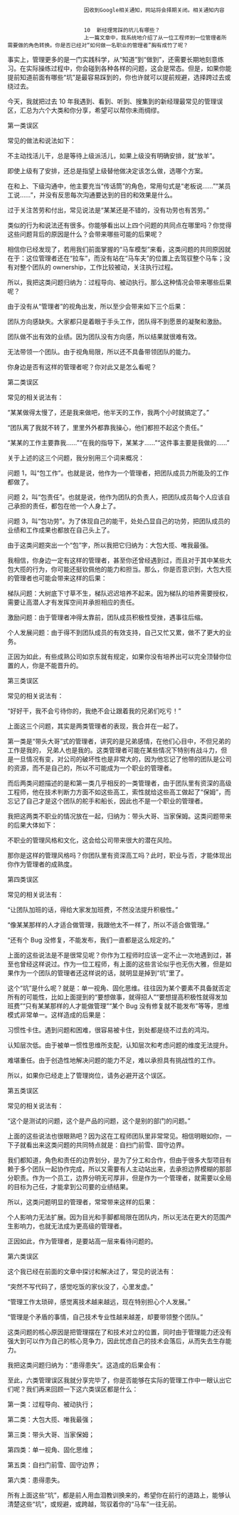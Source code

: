 
                            
                            因收到Google相关通知，网站将会择期关闭。相关通知内容
                            
                            
                            10  新经理常踩的坑儿有哪些？
                            上一篇文章中，我系统地介绍了从一位工程师到一位管理者所需要做的角色转换。你是否已经对“如何做一名职业的管理者”胸有成竹了呢？

事实上，管理更多的是一门实践科学，从“知道”到“做到”，还需要长期地刻意练习。在实际操练过程中，你会碰到各种各样的问题，这会是常态。但是，如果你能提前知道前面有哪些“坑”是最容易踩到的，你也许就可以提前规避，选择跨过去或绕过去。

今天，我就把过去 10 年我遇到、看到、听到、搜集到的新经理最常见的管理误区，汇总为六个大类和你分享，希望可以帮你未雨绸缪。

第一类误区

常见的做法和说法如下：

不主动找活儿干，总是等待上级派活儿，如果上级没有明确安排，就“放羊”。

即使上级有了安排，还总是指望上级替他做决定该怎么做，选哪个方案。

在和上、下级沟通中，他主要充当“传话筒”的角色，常用句式是“老板说……”“某员工说……”，并没有反思每次沟通要达到的目的和效果是什么。

过于关注苦劳和付出，常见说法是“某某还是不错的，没有功劳也有苦劳。”

类似的行为和说法还有很多。你能够看出以上四个问题的共同点在哪里吗？你觉得这些问题背后的原因是什么？会带来哪些可能的后果呢？

相信你已经发现了，若用我们前面掌握的“马车模型”来看，这类问题的共同原因就在于：这位管理者还在“拉车”，而没有站在“马车夫”的位置上去驾驭整个马车；没有对整个团队的 ownership，工作比较被动，关注执行过程。

所以，我把这类问题归纳为：过程导向、被动执行。那么这种情况会带来哪些后果呢？

由于没有从“管理者”的视角出发，所以至少会带来如下三个后果：

团队方向感缺失。大家都只是着眼于手头工作，团队得不到愿景的凝聚和激励。

团队做不出有效的业绩。因为团队没有方向感，所以结果就很难有效。

无法带领一个团队。由于视角局限，所以还不具备带领团队的能力。

你身边是否有这样的管理者呢？你对此又是怎么看呢？

第二类误区

常见的相关说法有：

“某某做得太慢了，还是我来做吧，他半天的工作，我两个小时就搞定了。”

“团队离了我就不转了，里里外外都靠我操心，他们都担不起这个责任。”

“某某的工作主要靠我……”“在我的指导下，某某才……”“这件事主要是我做的……”

关于上述的这三个问题，我分别用三个词来概况：

问题 1，叫“包工作”。也就是说，他作为一个管理者，把团队成员力所能及的工作都做了。

问题 2，叫“包责任”。也就是说，他作为团队的负责人，把团队成员每个人应该自己承担的责任，都包在他一个人身上了。

问题 3，叫“包功劳”。为了体现自己的能干，处处凸显自己的功劳，把团队成员的业绩和工作成果也都放在自己头上了。

由于这类问题突出一个“包”字，所以我把它归纳为：大包大揽、唯我最强。

我相信，你身边一定有这样的管理者，甚至你还曾经遇到过，而且对于其中某些大包大揽的行为，你可能还挺钦佩他的能力和担当。那么，你是否意识到，大包大揽的管理者也可能会带来这样的后果：

梯队问题：大树底下寸草不生，梯队迟迟培养不起来。因为梯队的培养需要授权，需要让高潜人才有发挥空间并承担相应的责任。

激励问题：由于管理者冲得太靠前，团队成员积极性受挫，遇事往后缩。

个人发展问题：由于得不到团队成员的有效支持，自己又忙又累，做不了更大的业务。

正因为如此，有些成熟公司如京东就有规定，如果你没有培养出可以完全顶替你位置的人，你是不能晋升的。

第三类误区

常见的相关说法有：

“好好干，我不会亏待你的，我绝不会让跟着我的兄弟们吃亏！”

上面这三个问题，其实是两类管理者的表现，我合并在一起了。

第一类是“带头大哥”式的管理者，讲究的是兄弟感情，在他们心目中，不但兄弟的工作是我的， 兄弟人也是我的。这类管理者可能在某些情况下特别有战斗力，但是一旦情况有变，对公司的破坏性也是非常大的，因为他忘记了他带的团队是公司的资源，而不是自己的，所以不可能成为一个职业的管理者。

而后两类问题描述的是和第一类几乎相反的一类管理者，由于团队里有资深的高级工程师，他在技术判断力方面不如这些高工，索性就给这些高工做起了“保姆”，而忘记了自己才是这个团队的舵手和船长，因此也不是一个职业的管理者。

我把这两类不职业的情况放在一起，归纳为：带头大哥、当家保姆。这类问题带来的后果大体如下：

不职业的管理风格和文化，这会给公司带来很大的潜在风险。

那你是这样的管理风格吗？你团队里有资深高工吗？此时，职业与否，才能体现出你作为管理者的成熟度。

第四类误区

常见的相关说法有：

“让团队加班的话，得给大家发加班费，不然没法提升积极性。”

“像某某那样的人才适合做管理，我跟他太不一样了，所以不适合做管理。”

“还有个 Bug 没修复，不能发布，我们一直都是这么规定的。”

上面的这些说法是不是很常见呢？你作为工程师时应该一定不止一次地遇到过，甚至也曾经这样说过。作为一位工程师，有上面的这些言论似乎也无伤大雅，但是如果作为一个团队的管理者还这样说的话，就明显是掉到“坑”里了。

这个“坑”是什么呢？就是：单一视角、固化思维。往往因为某个要素不具备就否定所有的可能性，比如上面提到的“要想做事，就得招人”“要想提高积极性就得发加班费”“只有某某那样的人才能做管理”“某个 Bug 没有修复就不能发布”等等，思维模式非常单一。这样造成的后果是：

习惯性卡住。遇到问题和困难，很容易被卡住，到处都是绕不过去的鸿沟。

认知层次低。由于被单一惯性思维所支配，认知层次和考虑问题的维度无法提升。

难堪重任。由于创造性地解决问题的能力不足，难以承担具有挑战性的工作。

所以，如果你已经走上了管理岗位，请务必避开这个误区。

第五类误区

常见的相关说法有：

“这个是测试的问题，这个是产品的问题，这个是别的部门的问题。”

上面的这些说法也很眼熟吧？因为这在工程师团队里非常常见。相信明眼如你，一下子就看出来这类问题的共同特点就是：自扫门前雪、固守边界。

我们都知道，角色和责任的边界划分，是为了分工和合作，但由于很多大型项目有赖于多个团队一起协作完成，所以又需要有人主动站出来，去承担边界模糊的那部分职责。作为一个员工，边界分明无可厚非，但是作为一个管理者，就需要以全局的目标为己任，才能拿到公司要的业绩结果。

所以，这类问题明显的管理者，常常带来这样的后果：

个人影响力无法扩展。因为目光和手脚都局限在团队内，所以无法在更大的范围产生影响力，也就无法成为更高级的管理者。

正因如此，作为管理者，是要站高一层来看待问题的。

第六类误区

这个我已经在前面的文章中探讨和解决过了，常见的说法有：

“突然不写代码了，感觉吃饭的家伙没了，心里发虚。”

“管理工作太琐碎，感觉离技术越来越远，现在特别担心个人发展。”

“管理是个矛盾的事情，自己技术专业性越来越差，却要带领整个团队。”

这类问题的核心原因是把管理摆在了和技术对立的位置，同时由于管理能力还没有强大到可以作为自己的核心竞争力，因此忧虑自己的技术会落后，从而失去生存能力。

我把这类问题归纳为：“患得患失”。这造成的后果会有：

至此，六类管理误区我就分享完毕了，你是否能够在实际的管理工作中一眼认出它们呢？我们再来回顾一下这六类误区都是什么：

第一类：过程导向、被动执行；

第二类：大包大揽、唯我最强；

第三类：带头大哥、当家保姆；

第四类：单一视角、固化思维；

第五类：自扫门前雪、固守边界；

第六类：患得患失。

所有上面这些“坑”，都是前人用血泪教训换来的，希望你在前行的道路上，能够认清楚这些“坑”，或规避，或跨越，驾驭着你的“马车”一往无前。

                        
                        
                            